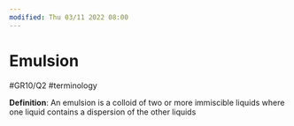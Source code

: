 ```yaml
---
modified: Thu 03/11 2022 08:00
---
```

# Emulsion
#GR10/Q2 #terminology 

**Definition**: An emulsion is a colloid of two or more immiscible liquids where one liquid contains a dispersion of the other liquids